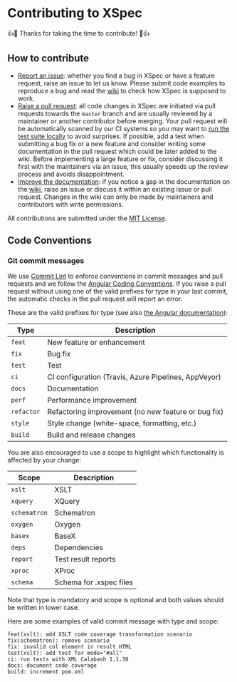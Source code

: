 # Contributing to XSpec

:+1::tada: Thanks for taking the time to contribute! :tada::+1:

## How to contribute

- [Report an issue](https://github.com/xspec/xspec/issues/new): whether you find a bug in XSpec or have a feature request, raise an issue to let us know. Please submit code examples to reproduce a bug and read the [wiki](https://github.com/xspec/xspec/wiki) to check how XSpec is supposed to work.  
- [Raise a pull request](https://github.com/xspec/xspec/pulls): all code changes in XSpec are initiated via pull requests towards the `master` branch and are usually reviewed by a maintainer or another contributor before merging. Your pull request will be automatically scanned by our CI systems so you may want to [run the test suite locally](https://github.com/xspec/xspec/wiki/How-to-Run-the-Test-Suite-Locally) to avoid surprises. If possible, add a test when submitting a bug fix or a new feature and consider writing some documentation in the pull request which could be later added to the wiki. Before implementing a large feature or fix, consider discussing it first with the maintainers via an issue, this usually speeds up the review process and avoids disappointment. 
- [Improve the documentation](https://github.com/xspec/xspec/wiki): if you notice a gap in the documentation on the [wiki](https://github.com/xspec/xspec/wiki), raise an issue or discuss it within an existing issue or pull request. Changes in the wiki can only be made by maintainers and contributors with write permissions. 

All contributions are submitted under the [MIT License](https://github.com/xspec/xspec/blob/master/LICENSE).

## Code Conventions 

### Git commit messages

We use [Commit Lint](https://www.commit-lint.com) to enforce conventions in commit messages and pull requests and we follow the [Angular Coding Conventions](https://www.commit-lint.com/conventions). If you raise a pull request without using one of the valid prefixes for type in your last commit, the automatic checks in the pull request will report an error.

These are the valid prefixes for type (see also [the Angular documentation](https://github.com/angular/angular/blob/master/CONTRIBUTING.md#type)):

| Type | Description |
| --- | --- |
| `feat` | New feature or enhancement | 
| `fix` | Bug fix | 
| `test` | Test | 
| `ci` | CI configuration (Travis, Azure Pipelines, AppVeyor) | 
| `docs` | Documentation | 
| `perf` | Performance improvement | 
| `refactor` | Refactoring improvement (no new feature or bug fix) | 
| `style` | Style change (white-space, formatting, etc.) | 
| `build` | Build and release changes | 

You are also encouraged to use a scope to highlight which functionality is affected by your change:  

| Scope | Description |
| --- | --- |
| `xslt` | XSLT | 
| `xquery` | XQuery | 
| `schematron` | Schematron | 
| `oxygen` | Oxygen | 
| `basex` | BaseX | 
| `deps` | Dependencies | 
| `report` | Test result reports | 
| `xproc` | XProc | 
| `schema` | Schema for .xspec files | 

Note that type is mandatory and scope is optional and both values should be written in lower case.
 
Here are some examples of valid commit message with type and scope:

```
feat(xslt): add XSLT code coverage transformation scenario
fix(schematron): remove scenario
fix: invalid col element in result HTML
test(xslt): add test for mode="#all"
ci: run tests with XML Calabash 1.1.30 
docs: document code coverage
build: increment pom.xml
```

